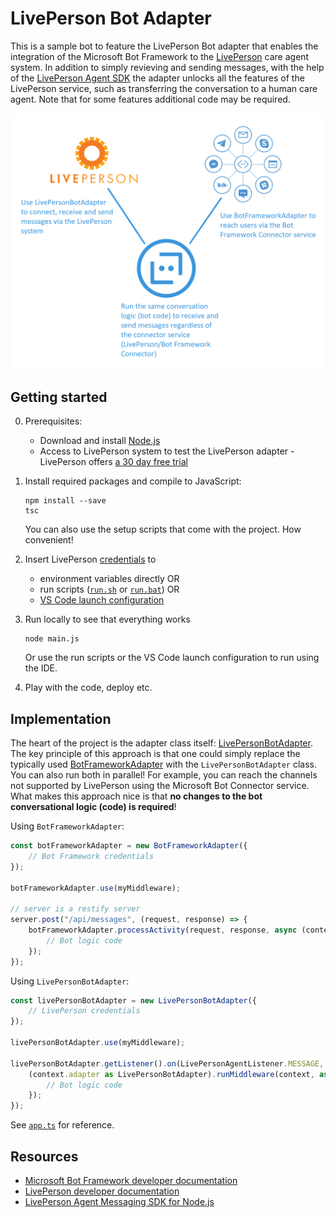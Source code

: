# LivePerson Bot Adapter #

This is a sample bot to feature the LivePerson Bot adapter that enables the integration of the
Microsoft Bot Framework to the [LivePerson](https://www.liveperson.com/) care agent system.
In addition to simply revieving and sending messages, with the help of the
[LivePerson Agent SDK](https://github.com/LivePersonInc/node-agent-sdk) the adapter unlocks all the
features of the LivePerson service, such as transferring the conversation to a human care agent.
Note that for some features additional code may be required.

![LivePerson Bot Adapter overview](/doc/liveperson-bot-adapter-overview.png)

## Getting started ##

0. Prerequisites:
    * Download and install [Node.js](https://nodejs.org/en/download/)
    * Access to LivePerson system to test the LivePerson adapter - LivePerson offers [a 30 day free trial](https://register.liveperson.com/product/233)
1. Install required packages and compile to JavaScript:

    ```
    npm install --save
    tsc
    ```
    
    You can also use the setup scripts that come with the project. How convenient!

2. Insert LivePerson [credentials](https://github.com/tompaana/liveperson-bot-adapter/blob/ac3d18aa743fbd80e37d6e950935f88eb41ef114/src/app.ts#L60) to
    * environment variables directly OR
    * run scripts ([`run.sh`](/run.sh) or [`run.bat`](/run.bat)) OR
    * [VS Code launch configuration](/.vscode/launch.json)

3. Run locally to see that everything works

    ```
    node main.js
    ```
    
    Or use the run scripts or the VS Code launch configuration to run using the IDE.

4. Play with the code, deploy etc.

## Implementation ##

The heart of the project is the adapter class itself:
[LivePersonBotAdapter](/src/liveperson/livepersonbotadapter.ts). The key principle of this approach
is that one could simply replace the typically used
[BotFrameworkAdapter](https://docs.microsoft.com/en-us/javascript/api/botbuilder/botframeworkadapter?view=botbuilder-ts-latest)
with the `LivePersonBotAdapter` class.
You can also run both in parallel! For example, you can reach the channels not supported by
LivePerson using the Microsoft Bot Connector service. What makes this approach nice is that **no
changes to the bot conversational logic (code) is required**!

Using `BotFrameworkAdapter`:

```js
const botFrameworkAdapter = new BotFrameworkAdapter({ 
    // Bot Framework credentials
});

botFrameworkAdapter.use(myMiddleware);

// server is a restify server
server.post("/api/messages", (request, response) => {
    botFrameworkAdapter.processActivity(request, response, async (context) => {
        // Bot logic code
    });
});
```

Using `LivePersonBotAdapter`:

```js
const livePersonBotAdapter = new LivePersonBotAdapter({
    // LivePerson credentials
});

livePersonBotAdapter.use(myMiddleware);

livePersonBotAdapter.getListener().on(LivePersonAgentListener.MESSAGE, async (context) => {
    (context.adapter as LivePersonBotAdapter).runMiddleware(context, async (context) => {
        // Bot logic code
    });
});
```

See [`app.ts`](/src/app.ts) for reference.


## Resources ##

* [Microsoft Bot Framework developer documentation](https://dev.botframework.com/)
* [LivePerson developer documentation](https://developers.liveperson.com/)
* [LivePerson Agent Messaging SDK for Node.js](https://github.com/LivePersonInc/node-agent-sdk)
